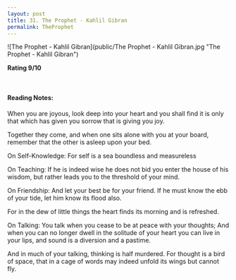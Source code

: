 ```yaml
---
layout: post
title: 31. The Prophet - Kahlil Gibran
permalink: TheProphet
---
```


![The Prophet - Kahlil Gibran](public/The Prophet - Kahlil Gibran.jpg "The Prophet - Kahlil Gibran")

**Rating 9/10**

<br>

#### Reading Notes:

When you are joyous, look deep into your heart and you shall find it is only that which has given you sorrow that is giving you joy.

Together they come, and when one sits alone with you at your board, remember that the other is asleep upon your bed.

On Self-Knowledge:
For self is a sea boundless and measureless

On Teaching:
If he is indeed wise he does not bid you enter the house of his wisdom, but rather leads you to the threshold of your mind.

On Friendship:
And let your best be for your friend.
If he must know the ebb of your tide, let him know its flood also.

For in the dew of little things the heart finds its morning and is refreshed.

On Talking:
You talk when you cease to be at peace with your thoughts;
And when you can no longer dwell in the solitude of your heart you can live in your lips, and sound is a diversion and a pastime.

And in much of your talking, thinking is half murdered.
For thought is a bird of space, that in a cage of words may indeed unfold its wings but cannot fly.
